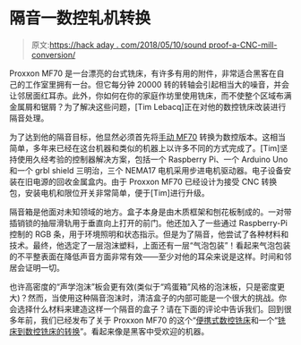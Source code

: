 # 隔音一数控轧机转换

> 原文:[https://hack aday . com/2018/05/10/sound proof-a-CNC-mill-conversion/](https://hackaday.com/2018/05/10/soundproofing-a-cnc-mill-conversion/)

Proxxon MF70 是一台漂亮的台式铣床，有许多有用的附件，非常适合黑客在自己的工作室里拥有一台。但它每分钟 20000 转的转轴会引起相当大的噪音，并会让邻居面红耳赤。此外，你如何在你的家庭作坊里使用铣床，而不使整个区域布满金属屑和锯屑？为了解决这些问题，[Tim Lebacq]正在对他的数控铣床改装进行隔音处理。

为了达到他的隔音目标，他显然必须首先将[手动 MF70](https://www.proxxon.com/en/micromot/27110.php) 转换为数控版本。这相当简单，多年来已经在这台机器和类似的机器上以许多不同的方式完成了。[Tim]坚持使用久经考验的控制器解决方案，包括一个 Raspberry Pi、一个 Arduino Uno 和一个 grbl shield 三明治，三个 NEMA17 电机采用步进电机驱动器。电子设备安装在旧电源的回收金属盒内。由于 Proxxon MF70 已经设计为接受 CNC 转换包，安装电机和限位开关非常简单，便于[Tim]进行升级。

隔音箱是他面对未知领域的地方。盒子本身是由木质框架和刨花板制成的。一对带插销锁的抽屉滑轨用于垂直向上打开的前门。他还加入了一些通过 Raspberry-Pi 控制的 RGB 条，用于环境照明和状态指示。但是为了隔音，他尝试了各种材料和技术。最终，他选定了一层泡沫塑料，上面还有一层“气泡包装”！看起来气泡包装的不平整表面在降低声音方面非常有效——至少对他的耳朵来说是这样。时间和邻居会证明一切。

也许高密度的“声学泡沫”板会更有效(类似于“鸡蛋箱”风格的泡沫板，只是密度更大)？然而，当使用这种隔音泡沫时，清洁盒子的内部可能是一个很大的挑战。你会选择什么材料来建造这样一个隔音的盒子？请在下面的评论中告诉我们。回到很多年前，我们已经发布了关于 Proxxon MF70 的这个“[便携式数控铣床](https://hackaday.com/2012/12/28/a-portable-cnc-mill/)和一个“[铣床到数控铣床的转换](https://hackaday.com/2013/10/25/converting-a-mill-to-cnc-2/)”。看起来像是黑客中受欢迎的机器。